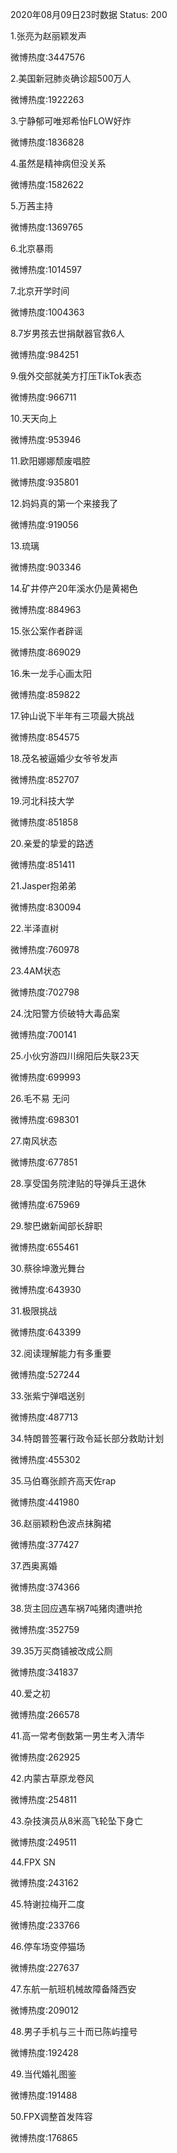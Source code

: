 2020年08月09日23时数据
Status: 200

1.张亮为赵丽颖发声

微博热度:3447576

2.美国新冠肺炎确诊超500万人

微博热度:1922263

3.宁静郁可唯郑希怡FLOW好炸

微博热度:1836828

4.虽然是精神病但没关系

微博热度:1582622

5.万茜主持

微博热度:1369765

6.北京暴雨

微博热度:1014597

7.北京开学时间

微博热度:1004363

8.7岁男孩去世捐献器官救6人

微博热度:984251

9.俄外交部就美方打压TikTok表态

微博热度:966711

10.天天向上

微博热度:953946

11.欧阳娜娜颓废唱腔

微博热度:935801

12.妈妈真的第一个来接我了

微博热度:919056

13.琉璃

微博热度:903346

14.矿井停产20年溪水仍是黄褐色

微博热度:884963

15.张公案作者辟谣

微博热度:869029

16.朱一龙手心画太阳

微博热度:859822

17.钟山说下半年有三项最大挑战

微博热度:854575

18.茂名被逼婚少女爷爷发声

微博热度:852707

19.河北科技大学

微博热度:851858

20.亲爱的挚爱的路透

微博热度:851411

21.Jasper抱弟弟

微博热度:830094

22.半泽直树

微博热度:760978

23.4AM状态

微博热度:702798

24.沈阳警方侦破特大毒品案

微博热度:700141

25.小伙穷游四川绵阳后失联23天

微博热度:699993

26.毛不易 无问

微博热度:698301

27.南风状态

微博热度:677851

28.享受国务院津贴的导弹兵王退休

微博热度:675969

29.黎巴嫩新闻部长辞职

微博热度:655461

30.蔡徐坤激光舞台

微博热度:643930

31.极限挑战

微博热度:643399

32.阅读理解能力有多重要

微博热度:527244

33.张紫宁弹唱送别

微博热度:487713

34.特朗普签署行政令延长部分救助计划

微博热度:455302

35.马伯骞张颜齐高天佐rap

微博热度:441980

36.赵丽颖粉色波点抹胸裙

微博热度:377427

37.西奥离婚

微博热度:374366

38.货主回应遇车祸7吨猪肉遭哄抢

微博热度:352759

39.35万买商铺被改成公厕

微博热度:341837

40.爱之初

微博热度:266578

41.高一常考倒数第一男生考入清华

微博热度:262925

42.内蒙古草原龙卷风

微博热度:254811

43.杂技演员从8米高飞轮坠下身亡

微博热度:249511

44.FPX SN

微博热度:243162

45.特谢拉梅开二度

微博热度:233766

46.停车场变停猫场

微博热度:227637

47.东航一航班机械故障备降西安

微博热度:209012

48.男子手机与三十而已陈屿撞号

微博热度:192428

49.当代婚礼图鉴

微博热度:191488

50.FPX调整首发阵容

微博热度:176865

